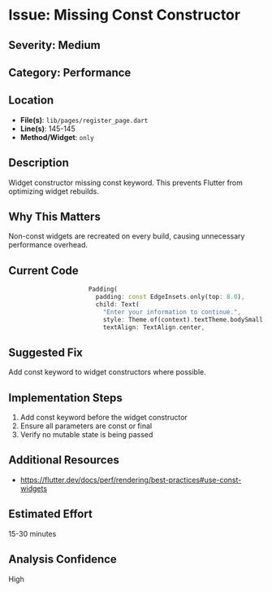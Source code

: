 # Issue: Missing Const Constructor

## Severity: Medium

## Category: Performance

## Location
- **File(s)**: `lib/pages/register_page.dart`
- **Line(s)**: 145-145
- **Method/Widget**: `only`

## Description
Widget constructor missing const keyword. This prevents Flutter from optimizing widget rebuilds.

## Why This Matters
Non-const widgets are recreated on every build, causing unnecessary performance overhead.

## Current Code
```dart
                      Padding(
                        padding: const EdgeInsets.only(top: 8.0),
                        child: Text(
                          "Enter your information to continue.",
                          style: Theme.of(context).textTheme.bodySmall,
                          textAlign: TextAlign.center,
```

## Suggested Fix
Add const keyword to widget constructors where possible.

## Implementation Steps
1. Add const keyword before the widget constructor
2. Ensure all parameters are const or final
3. Verify no mutable state is being passed

## Additional Resources
- https://flutter.dev/docs/perf/rendering/best-practices#use-const-widgets

## Estimated Effort
15-30 minutes

## Analysis Confidence
High
